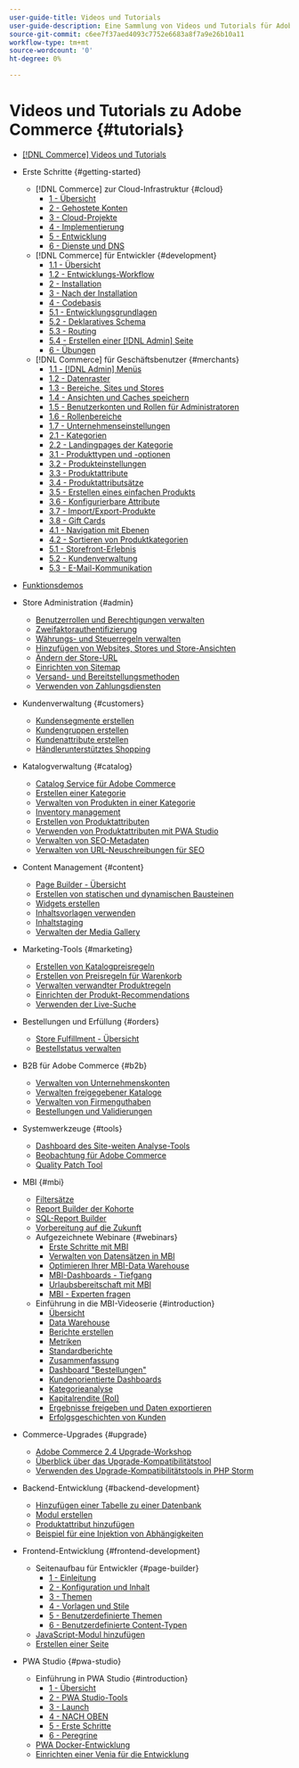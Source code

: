 ```yaml
---
user-guide-title: Videos und Tutorials
user-guide-description: Eine Sammlung von Videos und Tutorials für Adobe Commerce und Magento Open Source.
source-git-commit: c6ee7f37aed4093c7752e6683a8f7a9e26b10a11
workflow-type: tm+mt
source-wordcount: '0'
ht-degree: 0%

---
```



# Videos und Tutorials zu Adobe Commerce {#tutorials}

+ [[!DNL Commerce] Videos und Tutorials](overview.md)

+ Erste Schritte {#getting-started}
   + [!DNL Commerce] zur Cloud-Infrastruktur {#cloud}
      + [1 - Übersicht](./cloud/1-overview.md)
      + [2 - Gehostete Konten](./cloud/2-accounts.md)
      + [3 - Cloud-Projekte](./cloud/3-projects.md)
      + [4 - Implementierung](./cloud/4-deployment.md)
      + [5 - Entwicklung](./cloud/5-dev-config.md)
      + [6 - Dienste und DNS](./cloud/6-launch.md)
   + [!DNL Commerce] für Entwickler {#development}
      + [1.1 - Übersicht](./developer/backend-1-1-overview.md)
      + [1.2 - Entwicklungs-Workflow](./developer/backend-1-2-workflow.md)
      + [2 - Installation](./developer/backend-2-install.md)
      + [3 - Nach der Installation](./developer/backend-3-post-install.md)
      + [4 - Codebasis](./developer/backend-4-code-base.md)
      + [5.1 - Entwicklungsgrundlagen](./developer/backend-5-1-dev-basics.md)
      + [5.2 - Deklaratives Schema](./developer/backend-5-2-declarative-schema.md)
      + [5.3 - Routing](./developer/backend-5-3-routing.md)
      + [5.4 - Erstellen einer [!DNL Admin] Seite](./developer/backend-5-4-admin-page.md)
      + [6 - Übungen](./developer/backend-6-practice.md)
   + [!DNL Commerce] für Geschäftsbenutzer {#merchants}
      + [1.1 - [!DNL Admin] Menüs](./merchant/introduction/1-1-menus.md)
      + [1.2 - Datenraster](./merchant/introduction/1-2-data-grids.md)
      + [1.3 - Bereiche, Sites und Stores](./merchant/introduction/1-3-apps-scopes-sites-stores.md)
      + [1.4 - Ansichten und Caches speichern](./merchant/introduction/1-4-store-views-cache.md)
      + [1.5 - Benutzerkonten und Rollen für Administratoren](./merchant/introduction/1-5-users-roles.md)
      + [1.6 - Rollenbereiche](./merchant/introduction/1-6-role-scopes.md)
      + [1.7 - Unternehmenseinstellungen](./merchant/introduction/1-7-business-settings.md)
      + [2.1 - Kategorien](./merchant/introduction/2-1-categories.md)
      + [2.2 - Landingpages der Kategorie](./merchant/introduction/2-2-category-landing-page.md)
      + [3.1 - Produkttypen und -optionen](./merchant/introduction/3-1-product-types-options.md)
      + [3.2 - Produkteinstellungen](./merchant/introduction/3-2-product-settings.md)
      + [3.3 - Produktattribute](./merchant/introduction/3-3-product-attributes.md)
      + [3.4 - Produktattributsätze](./merchant/introduction/3-4-product-attribute-sets.md)
      + [3.5 - Erstellen eines einfachen Produkts](./merchant/introduction/3-5-create-simple-product.md)
      + [3.6 - Konfigurierbare Attribute](./merchant/introduction/3-6-configurable-attributes.md)
      + [3.7 - Import/Export-Produkte](./merchant/introduction/3-7-import-export-products.md)
      + [3.8 - Gift Cards](./merchant/introduction/3-8-gift-cards.md)
      + [4.1 - Navigation mit Ebenen](./merchant/introduction/4-1-layered-navigation.md)
      + [4.2 - Sortieren von Produktkategorien](./merchant/introduction/4-2-arrange-product-categories.md)
      + [5.1 - Storefront-Erlebnis](./merchant/introduction/5-1-storefront-experience.md)
      + [5.2 - Kundenverwaltung](./merchant/introduction/5-2-customer-management.md)
      + [5.3 - E-Mail-Kommunikation](./merchant/introduction/5-3-store-communications.md)

+ [Funktionsdemos](feature-demos.md)

+ Store Administration {#admin}
   + [Benutzerrollen und Berechtigungen verwalten](./merchant/users-roles-permissions.md)
   + [Zweifaktorauthentifizierung](./merchant/two-factor-authentication.md)
   + [Währungs- und Steuerregeln verwalten](./merchant/currency-tax-rules.md)
   + [Hinzufügen von Websites, Stores und Store-Ansichten](./merchant/add-websites-stores-views.md)
   + [Ändern der Store-URL](./merchant/change-store-url.md)
   + [Einrichten von Sitemap](./merchant/site-map-setup.md)
   + [Versand- und Bereitstellungsmethoden](./merchant/shipping-delivery.md)
   + [Verwenden von Zahlungsdiensten](./merchant/payment-services.md)

+ Kundenverwaltung {#customers}
   + [Kundensegmente erstellen](./merchant/customer-segments.md)
   + [Kundengruppen erstellen](./merchant/customer-groups.md)
   + [Kundenattribute erstellen](./merchant/customer-attributes.md)
   + [Händlerunterstütztes Shopping](./merchant/seller-assisted-shopping.md)

+ Katalogverwaltung {#catalog}
   + [Catalog Service für Adobe Commerce](./merchant/catalog-service.md)
   + [Erstellen einer Kategorie](./merchant/category-create.md)
   + [Verwalten von Produkten in einer Kategorie](./merchant/category-products.md)
   + [Inventory management](./merchant/inventory-management.md)
   + [Erstellen von Produktattributen](./merchant/product-attributes-create.md)
   + [Verwenden von Produktattributen mit PWA Studio](./merchant/product-attributes-pwa.md)
   + [Verwalten von SEO-Metadaten](./merchant/seo-metadata.md)
   + [Verwalten von URL-Neuschreibungen für SEO](./merchant/seo-url-rewrites.md)

+ Content Management {#content}
   + [Page Builder - Übersicht](./merchant/page-builder-overview.md)
   + [Erstellen von statischen und dynamischen Bausteinen](./merchant/static-dynamic-blocks.md)
   + [Widgets erstellen](./merchant/widgets.md)
   + [Inhaltsvorlagen verwenden](./merchant/content-templates.md)
   + [Inhaltstaging](./merchant/content-staging.md)
   + [Verwalten der Media Gallery](./merchant/media-gallery.md)

+ Marketing-Tools {#marketing}
   + [Erstellen von Katalogpreisregeln](./merchant/catalog-price-rules.md)
   + [Erstellen von Preisregeln für Warenkorb](./merchant/cart-price-rules.md)
   + [Verwalten verwandter Produktregeln](./merchant/related-product-rules.md)
   + [Einrichten der Produkt-Recommendations](./merchant/product-recommendations.md)
   + [Verwenden der Live-Suche](./merchant/live-search.md)

+ Bestellungen und Erfüllung {#orders}
   + [Store Fulfillment - Übersicht](./merchant/store-fulfillment.md)
   + [Bestellstatus verwalten](./merchant/order-status.md)

+ B2B für Adobe Commerce {#b2b}
   + [Verwalten von Unternehmenskonten](./merchant/b2b/company-accounts.md)
   + [Verwalten freigegebener Kataloge](./merchant/b2b/shared-catalogs.md)
   + [Verwalten von Firmenguthaben](./merchant/b2b/company-credit.md)
   + [Bestellungen und Validierungen](./merchant/b2b/purchase-orders.md)

+ Systemwerkzeuge {#tools}
   + [Dashboard des Site-weiten Analyse-Tools](./tools/site-wide-analysis-tool.md)
   + [Beobachtung für Adobe Commerce](./tools/observation-tool.md)
   + [Quality Patch Tool](./tools/quality-patch-tool.md)

+ MBI {#mbi}
   + [Filtersätze](./merchant/business-intelligence/filter-sets.md)
   + [Report Builder der Kohorte](./merchant/business-intelligence/cohort-report-builder.md)
   + [SQL-Report Builder](./merchant/business-intelligence/sql-report-builder.md)
   + [Vorbereitung auf die Zukunft](./merchant/business-intelligence/prepare-for-future.md)
   + Aufgezeichnete Webinare {#webinars}
      + [Erste Schritte mit MBI](https://experienceleague.adobe.com/docs/commerce-events/events/mbi/2021/getting-started.html)
      + [Verwalten von Datensätzen in MBI](https://experienceleague.adobe.com/docs/commerce-events/events/mbi/2022/manage-data-sets.html)
      + [Optimieren Ihrer MBI-Data Warehouse](https://experienceleague.adobe.com/docs/commerce-events/events/mbi/2021/optimize-data-warehouse.html)
      + [MBI-Dashboards - Tiefgang](https://experienceleague.adobe.com/docs/commerce-events/events/mbi/2021/dashboards-deep-dive.html)
      + [Urlaubsbereitschaft mit MBI](https://experienceleague.adobe.com/docs/commerce-events/events/mbi/2021/holiday-readiness.html)
      + [MBI - Experten fragen](https://experienceleague.adobe.com/docs/commerce-events/events/mbi/2021/ask-expert.html)
   + Einführung in die MBI-Videoserie {#introduction}
      + [Übersicht](./merchant/business-intelligence/1-overview.md)
      + [Data Warehouse](./merchant/business-intelligence/2-data-warehousing.md)
      + [Berichte erstellen](./merchant/business-intelligence/3-build-reports.md)
      + [Metriken](./merchant/business-intelligence/4-metrics.md)
      + [Standardberichte](./merchant/business-intelligence/5-standard-reports.md)
      + [Zusammenfassung](./merchant/business-intelligence/6-executive-summary-dashboard.md)
      + [Dashboard &quot;Bestellungen&quot;](./merchant/business-intelligence/7-orders-dashboard.md)
      + [Kundenorientierte Dashboards](./merchant/business-intelligence/8-customer-focused-dashboards.md)
      + [Kategorieanalyse](./merchant/business-intelligence/9-category-analysis.md)
      + [Kapitalrendite (RoI)](./merchant/business-intelligence/10-roi-tracking.md)
      + [Ergebnisse freigeben und Daten exportieren](./merchant/business-intelligence/11-share-results-export-data.md)
      + [Erfolgsgeschichten von Kunden](./merchant/business-intelligence/12-customer-success.md)

+ Commerce-Upgrades {#upgrade}
   + [Adobe Commerce 2.4 Upgrade-Workshop](./upgrade/2.4-upgrade-workshop.md)
   + [Überblick über das Upgrade-Kompatibilitätstool](./upgrade/upgrade-compatibility-tool-overview.md)
   + [Verwenden des Upgrade-Kompatibilitätstools in PHP Storm](./upgrade/uct-phpstorm.md)

+ Backend-Entwicklung {#backend-development}
   + [Hinzufügen einer Tabelle zu einer Datenbank](./developer/add-new-db-table.md)
   + [Modul erstellen](./developer/create-module.md)
   + [Produktattribut hinzufügen](./developer/add-product-attribute.md)
   + [Beispiel für eine Injektion von Abhängigkeiten](./developer/dependency-injection.md)

+ Frontend-Entwicklung {#frontend-development}
   + Seitenaufbau für Entwickler {#page-builder}
      + [1 - Einleitung](./developer/page-builder/1-intro-case-studies.md)
      + [2 - Konfiguration und Inhalt](./developer/page-builder/2-config-create-content.md)
      + [3 - Themen](./developer/page-builder/3-themes.md)
      + [4 - Vorlagen und Stile](./developer/page-builder/4-admin-templates-apply-styles.md)
      + [5 - Benutzerdefinierte Themen](./developer/page-builder/5-customize-theme.md)
      + [6 - Benutzerdefinierte Content-Typen](./developer/page-builder/6-custom-content-types.md)
   + [JavaScript-Modul hinzufügen](./developer/add-javascript-module.md)
   + [Erstellen einer Seite](./developer/create-new-page.md)

+ PWA Studio {#pwa-studio}
   + Einführung in PWA Studio {#introduction}
      + [1 - Übersicht](./pwa/introduction/1-overview.md)
      + [2 - PWA Studio-Tools](./pwa/introduction/2-pwa-studio-tools.md)
      + [3 - Launch](./pwa/introduction/3-launch.md)
      + [4 - NACH OBEN](./pwa/introduction/4-upward.md)
      + [5 - Erste Schritte](./pwa/introduction/5-getting-started.md)
      + [6 - Peregrine](./pwa/introduction/6-peregrine.md)
   + [PWA Docker-Entwicklung](./pwa/pwa-docker-development.md)
   + [Einrichten einer Venia für die Entwicklung](./pwa/set-up-venia-for-dev.md)

